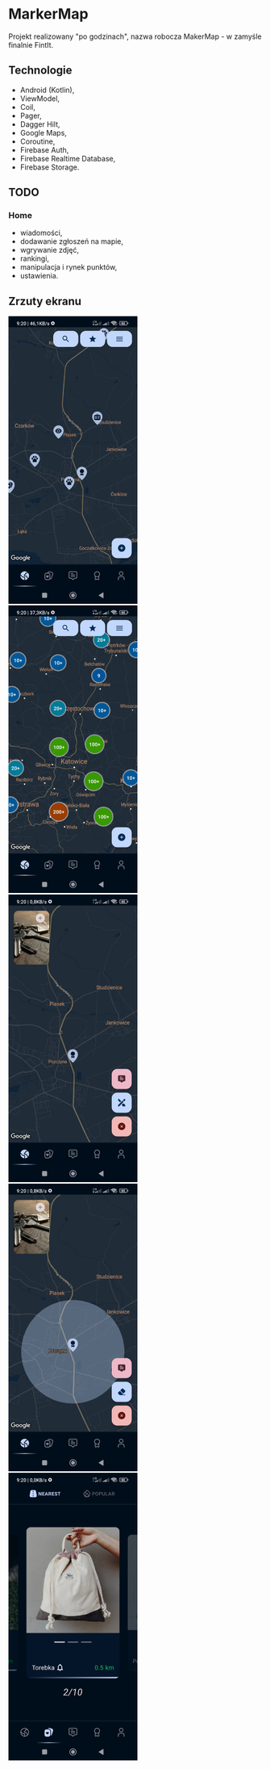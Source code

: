 # MarkerMap

Projekt realizowany "po godzinach", nazwa robocza MakerMap - w zamyśle finalnie FintIt.

## Technologie

- Android (Kotlin),
- ViewModel,
- Coil,
- Pager,
- Dagger Hilt,
- Google Maps,
- Coroutine,
- Firebase Auth,
- Firebase Realtime Database,
- Firebase Storage.

## TODO

### Home 
- wiadomości,
- dodawanie zgłoszeń na mapie,
- wgrywanie zdjęć,
- rankingi,
- manipulacja i rynek punktów,
- ustawienia.

## Zrzuty ekranu

<img src="https://raw.githubusercontent.com/Milysak/MarkerMap/master/Screenshot_2023-08-25-09-20-14-325_com.example.markermap.jpg" width="256">

<img src="https://raw.githubusercontent.com/Milysak/MarkerMap/master/Screenshot_2023-08-25-09-20-18-765_com.example.markermap.jpg" width="256">

<img src="https://raw.githubusercontent.com/Milysak/MarkerMap/master/Screenshot_2023-08-25-09-20-01-038_com.example.markermap.jpg" width="256">

<img src="https://raw.githubusercontent.com/Milysak/MarkerMap/master/Screenshot_2023-08-25-09-20-03-965_com.example.markermap.jpg" width="256">

<img src="https://raw.githubusercontent.com/Milysak/MarkerMap/master/Screenshot_2023-08-25-09-20-27-218_com.example.markermap.jpg" width="256">
